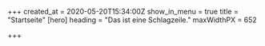 +++
created_at = 2020-05-20T15:34:00Z
show_in_menu = true
title = "Startseite"
[hero]
heading = "Das ist eine Schlagzeile."
maxWidthPX = 652

+++
